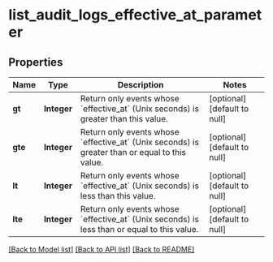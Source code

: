 # list_audit_logs_effective_at_parameter
## Properties

| Name | Type | Description | Notes |
|------------ | ------------- | ------------- | -------------|
| **gt** | **Integer** | Return only events whose &#x60;effective_at&#x60; (Unix seconds) is greater than this value. | [optional] [default to null] |
| **gte** | **Integer** | Return only events whose &#x60;effective_at&#x60; (Unix seconds) is greater than or equal to this value. | [optional] [default to null] |
| **lt** | **Integer** | Return only events whose &#x60;effective_at&#x60; (Unix seconds) is less than this value. | [optional] [default to null] |
| **lte** | **Integer** | Return only events whose &#x60;effective_at&#x60; (Unix seconds) is less than or equal to this value. | [optional] [default to null] |

[[Back to Model list]](../README.md#documentation-for-models) [[Back to API list]](../README.md#documentation-for-api-endpoints) [[Back to README]](../README.md)

